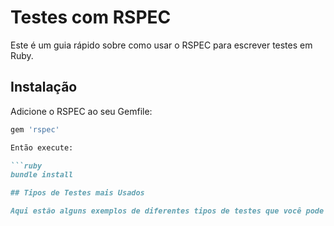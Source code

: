 # Testes com RSPEC

Este é um guia rápido sobre como usar o RSPEC para escrever testes em Ruby.

## Instalação

Adicione o RSPEC ao seu Gemfile:

```ruby
gem 'rspec'

Então execute:

```ruby
bundle install

## Tipos de Testes mais Usados

Aqui estão alguns exemplos de diferentes tipos de testes que você pode escrever com RSPEC:
